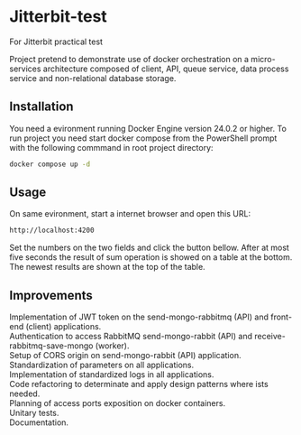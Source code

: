 # Jitterbit-test
For Jitterbit  practical test

Project pretend to demonstrate use of docker orchestration on a micro-services architecture composed of client, 
API, queue service, data process service and non-relational  database storage.

## Installation

You need a evironment running Docker Engine version 24.0.2 or higher.
To run project you need start docker compose from the PowerShell prompt with the following commmand in root project directory: 

```bash
docker compose up -d
```

## Usage

On same evironment, start a internet browser and open this URL:

```bash
http://localhost:4200
```

Set the numbers on the two fields and click the button bellow.
After at most five seconds the result of sum operation is showed on a table at the bottom.
The newest results are shown at the top of the table.

## Improvements

Implementation of JWT token on the send-mongo-rabbitmq (API) and front-end (client) applications.\
Authentication to access RabbitMQ send-mongo-rabbit (API) and receive-rabbitmq-save-mongo (worker).\
Setup of CORS origin on send-mongo-rabbit (API) application.\
Standardization of parameters on all applications.\
Implementation of standardized logs in all applications.\
Code refactoring to determinate and apply design patterns where ists needed.\
Planning of access ports exposition on docker containers.\
Unitary tests.\
Documentation.
